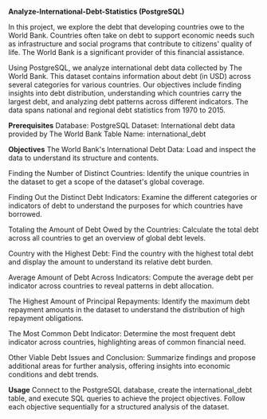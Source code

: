 **Analyze-International-Debt-Statistics (PostgreSQL)**

In this project, we explore the debt that developing countries owe to the World Bank. Countries often take on debt to support economic needs such as infrastructure and social programs that contribute to citizens' quality of life. The World Bank is a significant provider of this financial assistance.

Using PostgreSQL, we analyze international debt data collected by The World Bank. This dataset contains information about debt (in USD) across several categories for various countries. Our objectives include finding insights into debt distribution, understanding which countries carry the largest debt, and analyzing debt patterns across different indicators. The data spans national and regional debt statistics from 1970 to 2015.

**Prerequisites**
Database: PostgreSQL
Dataset: International debt data provided by The World Bank
Table Name: international_debt

**Objectives**
The World Bank's International Debt Data: Load and inspect the data to understand its structure and contents.

Finding the Number of Distinct Countries: Identify the unique countries in the dataset to get a scope of the dataset's global coverage.

Finding Out the Distinct Debt Indicators: Examine the different categories or indicators of debt to understand the purposes for which countries have borrowed.

Totaling the Amount of Debt Owed by the Countries: Calculate the total debt across all countries to get an overview of global debt levels.

Country with the Highest Debt: Find the country with the highest total debt and display the amount to understand its relative debt burden.

Average Amount of Debt Across Indicators: Compute the average debt per indicator across countries to reveal patterns in debt allocation.

The Highest Amount of Principal Repayments: Identify the maximum debt repayment amounts in the dataset to understand the distribution of high repayment obligations.

The Most Common Debt Indicator: Determine the most frequent debt indicator across countries, highlighting areas of common financial need.

Other Viable Debt Issues and Conclusion: Summarize findings and propose additional areas for further analysis, offering insights into economic conditions and debt trends.

**Usage**
Connect to the PostgreSQL database, create the international_debt table, and execute SQL queries to achieve the project objectives. Follow each objective sequentially for a structured analysis of the dataset.


